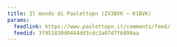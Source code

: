 ```yaml
---
title: Il mondo di Paolettopn (IV3BVK – K1BVK)
params:
  feedlink: https://www.paolettopn.it/comments/feed/
  feedid: 3f951830d0444dd3cdc3a07d7f6899aa
---
```

